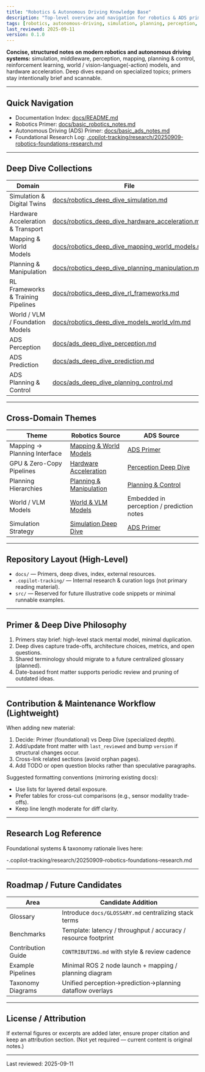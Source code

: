 ```yaml
---
title: "Robotics & Autonomous Driving Knowledge Base"
description: "Top-level overview and navigation for robotics & ADS primers, deep dives, and research log."
tags: [robotics, autonomous-driving, simulation, planning, perception, acceleration, rl]
last_reviewed: 2025-09-11
version: 0.1.0
---
```


**Concise, structured notes on modern robotics and autonomous driving systems:** simulation, middleware, perception, mapping, planning & control, reinforcement learning, world / vision-language(-action) models, and hardware acceleration. Deep dives expand on specialized topics; primers stay intentionally brief and scannable.

---

## Quick Navigation

- Documentation Index: [docs/README.md](docs/README.md)
- Robotics Primer: [docs/basic_robotics_notes.md](docs/basic_robotics_notes.md)
- Autonomous Driving (ADS) Primer: [docs/basic_ads_notes.md](docs/basic_ads_notes.md)
- Foundational Research Log: [.copilot-tracking/research/20250909-robotics-foundations-research.md](.copilot-tracking/research/20250909-robotics-foundations-research.md)

---

## Deep Dive Collections

| Domain | File |
|--------|------|
| Simulation & Digital Twins | [docs/robotics_deep_dive_simulation.md](docs/robotics_deep_dive_simulation.md) |
| Hardware Acceleration & Transport | [docs/robotics_deep_dive_hardware_acceleration.md](docs/robotics_deep_dive_hardware_acceleration.md) |
| Mapping & World Models | [docs/robotics_deep_dive_mapping_world_models.md](docs/robotics_deep_dive_mapping_world_models.md) |
| Planning & Manipulation | [docs/robotics_deep_dive_planning_manipulation.md](docs/robotics_deep_dive_planning_manipulation.md) |
| RL Frameworks & Training Pipelines | [docs/robotics_deep_dive_rl_frameworks.md](docs/robotics_deep_dive_rl_frameworks.md) |
| World / VLM / Foundation Models | [docs/robotics_deep_dive_models_world_vlm.md](docs/robotics_deep_dive_models_world_vlm.md) |
| ADS Perception | [docs/ads_deep_dive_perception.md](docs/ads_deep_dive_perception.md) |
| ADS Prediction | [docs/ads_deep_dive_prediction.md](docs/ads_deep_dive_prediction.md) |
| ADS Planning & Control | [docs/ads_deep_dive_planning_control.md](docs/ads_deep_dive_planning_control.md) |

---

## Cross-Domain Themes

| Theme | Robotics Source | ADS Source |
|-------|-----------------|-----------|
| Mapping → Planning Interface | [Mapping & World Models](docs/robotics_deep_dive_mapping_world_models.md) | [ADS Primer](docs/basic_ads_notes.md) |
| GPU & Zero-Copy Pipelines | [Hardware Acceleration](docs/robotics_deep_dive_hardware_acceleration.md) | [Perception Deep Dive](docs/ads_deep_dive_perception.md) |
| Planning Hierarchies | [Planning & Manipulation](docs/robotics_deep_dive_planning_manipulation.md) | [Planning & Control](docs/ads_deep_dive_planning_control.md) |
| World / VLM Models | [World & VLM Models](docs/robotics_deep_dive_models_world_vlm.md) | Embedded in perception / prediction notes |
| Simulation Strategy | [Simulation Deep Dive](docs/robotics_deep_dive_simulation.md) | [ADS Primer](docs/basic_ads_notes.md) |

---

## Repository Layout (High-Level)

- `docs/` — Primers, deep dives, index, external resources.
- `.copilot-tracking/` — Internal research & curation logs (not primary reading material).
- `src/` — Reserved for future illustrative code snippets or minimal runnable examples.

---

## Primer & Deep Dive Philosophy

1. Primers stay brief: high-level stack mental model, minimal duplication.
2. Deep dives capture trade-offs, architecture choices, metrics, and open questions.
3. Shared terminology should migrate to a future centralized glossary (planned).
4. Date-based front matter supports periodic review and pruning of outdated ideas.

---

## Contribution & Maintenance Workflow (Lightweight)

When adding new material:

1. Decide: Primer (foundational) vs Deep Dive (specialized depth).
2. Add/update front matter with `last_reviewed` and bump `version` if structural changes occur.
3. Cross-link related sections (avoid orphan pages).
4. Add TODO or open question blocks rather than speculative paragraphs.

Suggested formatting conventions (mirroring existing docs):

- Use lists for layered detail exposure.
- Prefer tables for cross-cut comparisons (e.g., sensor modality trade-offs).
- Keep line length moderate for diff clarity.

---

## Research Log Reference

Foundational systems & taxonomy rationale lives here:

-.copilot-tracking/research/20250909-robotics-foundations-research.md

---

## Roadmap / Future Candidates

| Area | Candidate Addition |
|------|--------------------|
| Glossary | Introduce `docs/GLOSSARY.md` centralizing stack terms |
| Benchmarks | Template: latency / throughput / accuracy / resource footprint |
| Contribution Guide | `CONTRIBUTING.md` with style & review cadence |
| Example Pipelines | Minimal ROS 2 node launch + mapping / planning diagram |
| Taxonomy Diagrams | Unified perception→prediction→planning dataflow overlays |

---

## License / Attribution

If external figures or excerpts are added later, ensure proper citation and keep an attribution section. (Not yet required — current content is original notes.)

---

Last reviewed: 2025-09-11

